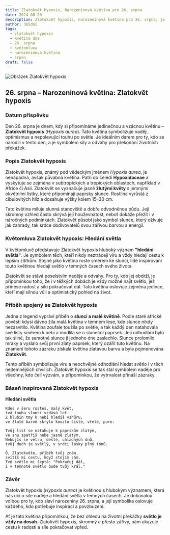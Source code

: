 ```yaml
---
title: Zlatokvět hypoxis, Narozeninová květina pro 26. srpna
date: 2024-08-26
description: Zlatokvět hypoxis, narozeninová květina pro 26. srpna, je symbolem Hledání světla. Objevte její jedinečný význam, fascinující příběhy a poezii, která oslavuje její krásu.
author: 365dní
tags:
  - zlatokvět hypoxis
  - květina dne
  - 26. srpna
  - květomluva
  - narozeninová květina
  - srpen
draft: false
---
```


![Obrázek Zlatokvět hypoxis](https://i.imgur.com/Gfm3Mga.png#center)

## 26. srpna – Narozeninová květina: Zlatokvět hypoxis

### Datum příspěvku

Den 26. srpna je dnem, kdy si připomínáme jedinečnou a vzácnou květinu – **Zlatokvět hypoxis** (_Hypoxis aurea_). Tato květina symbolizuje naději, optimismus a nepolevující touhu po světle. Je ideálním darem pro ty, kdo se narodili v tento den, a je symbolem síly a odvahy pro překonání životních překážek.

### Popis Zlatokvět hypoxis

Zlatokvět hypoxis, známý pod vědeckým jménem _Hypoxis aurea_, je nenápadná, avšak půvabná květina. Patří do čeledi **Hypoxidaceae** a vyskytuje se zejména v subtropických a tropických oblastech, například v Africe či Asii. Zlatokvět se vyznačuje jasně **žlutými květy** s jemnými okvětními lístky, které připomínají paprsky slunce. Rostlina vyrůstá z cibulovitých hlíz a dosahuje výšky kolem 15–30 cm.

Tato květina miluje slunná stanoviště a dobře odvodněnou půdu. Její skromný vzhled často skrývá její houževnatost, neboť dokáže přežít i v náročných podmínkách. Zlatokvět působí jako symbol slunce, který oživuje jak zahrady, tak srdce obdivovatelů svou zářivou barvou a energií.

### Květomluva Zlatokvět hypoxis: Hledání světla

V květomluvě představuje Zlatokvět hypoxis hluboký význam **"hledání světla"**. Je symbolem těch, kteří nikdy neztrácejí víru a vždy hledají cestu k lepším zítřkům. Stejně jako květina roste směrem ke slunci, lidé inspirovaní touto květinou hledají světlo v temných časech svého života.

Zlatokvět se stává poselstvím naděje a odvahy. Pro ty, kdo jej obdrží, je připomínkou toho, že i v těžkých dobách je vždy možné najít světlo, jež přinese radost a sílu pokračovat dál. Tato květina oslovuje zejména jedince, kteří mají silnou vůli a optimistický pohled na život.

### Příběh spojený se Zlatokvět hypoxis

Jedna z legend vypráví příběh o **slunci a malé květině**. Podle staré africké pověsti kdysi dávno žila malá květina v temném lese, kde slunce nikdy nezasvítilo. Květina zoufale toužila po světle, a tak každý den natahovala své listy směrem k nebi a modlila se o sluneční paprsek. Její odhodlání bylo tak silné, že samotné slunce ji jednoho dne zaslechlo. Slunce prolomilo mraky a vyslalo svůj první zlatý paprsek, který ozářil tuto květinu. Na znamení tohoto zázraku získala květina zlatavou barvu a byla pojmenována **Zlatokvět**.

Tento příběh symbolizuje víru a neochvějné odhodlání hledat světlo i v těch nejtemnějších chvílích. Zlatokvět hypoxis se tak stal symbolem naděje pro všechny, kdo čelí výzvám, a připomínkou, že vytrvalost přináší zázraky.

### Báseň inspirovaná Zlatokvět hypoxis

**Hledání světla**

```
Kdes v šeru rosteš, malý květ,  
tvá touha slunci vzdává let.  
Z hlubin tmy k nebi hledíš vzhůru,  
ve žluté barvě skryto kouzlo čisté, vřelé, pure.  

Tvůj list se natahuje k paprskům zlatým,  
ve snu spatříš nebe jasně zlatým.  
Nebojíš se větru, deště, chladných dnů,  
tvůj duch je světlý, v srdci lásky plný tónů.  

Ó, Zlatokvěte, příběh tvůj znám,  
svítíš mi cestu, když stojím sám.  
Tvé světlo mi šeptá: "Pokračuj dál,  
i v temnotě světlo bude tvůj král."  
```

### Závěr

Zlatokvět hypoxis (_Hypoxis aurea_) je květinou s hlubokým významem, která nás učí o síle naděje a hledání světla v temných časech. Je dokonalou volbou pro ty, kdo slaví narozeniny 26. srpna, a její symbolika oslovuje každého, kdo potřebuje inspiraci a povzbuzení.

Ať je tato květina připomínkou, že bez ohledu na životní překážky **světlo je vždy na dosah**. Zlatokvět hypoxis, skromný a přesto zářivý, nám ukazuje cestu k radosti a síle pokračovat vpřed.